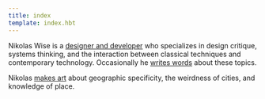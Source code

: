 ```yaml
---
title: index
template: index.hbt
---
```


Nikolas Wise is a [designer and developer](/projects) who specializes in design critique, systems thinking, and the interaction between classical techniques and contemporary technology. Occasionally he [writes words](/texts) about these topics.

Nikolas [makes art](http://works.nikolas.ws) about geographic specificity, the weirdness of cities, and knowledge of place.